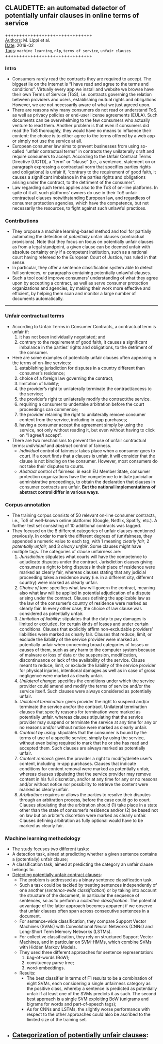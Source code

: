 ## CLAUDETTE: an automated detector of potentially unfair clauses in online terms of service


+++++++++++++++++++++++++++++++  
<ins>Authors</ins>: M. Lippi et al.  
<ins>Date</ins>: 2019-02  
<ins>Tags</ins>: `machine learning`, `nlp`, `terms of service`, `unfair clauses`  
+++++++++++++++++++++++++++++++  


### Intro

- Consumers rarely read the contracts they are required to accept. The biggest lie on the Internet is “I have read and agree to the terms and conditions”. Virtually every app we install and website we browse have their own Terms of Service (ToS), i.e. contracts governing the relation between providers and users, establishing mutual rights and obligations. However, we are not necessarily aware of what we just agreed upon.
- There are reasons why many consumers do not read or understand ToS, as well as privacy policies or end-user license agreements (EULA). Such documents can be overwhelming to the few consumers who actually venture to read them. Another problem is that even if consumers did read the ToS thoroughly, they would have no means to influence their content: the choice is to either agree to the terms offered by a web app or simply not use the service at all.
- European consumer law aims to prevent businesses from using so-called “unfair contractual terms” in contracts they unilaterally draft and require consumers to accept. According to the Unfair Contract Terms Directive (UCTD), a “term” or “clause” (i.e., a sentence, statement on or paragraph expressing a contractual norm that specifies parties rights and obligations) is unfair if, “contrary to the requirement of good faith, it causes a significant imbalance in the parties rights and obligations arising under the contract, to the detriment of the consumer”.
- Law regarding such terms applies also to the ToS of on-line platforms. In spite of it all, such platforms’ owners do use in their ToS unfair contractual clauses notwithstanding European law, and regardless of consumer protection agencies, which have the competence, but not necessarily the resources, to fight against such unlawful practices.


### Contributions

- They propose a machine learning-based method and tool for partially automating the detection of *potentially* unfair clauses (contractual provisions). Note that they focus on focus on potentially unfair clauses as from a legal standpoint, a given clause can be deemed unfair with absolute certainty only if a competent institution, such as a national court having refereed to the European Court of Justice, has ruled in that sense.
- In particular, they offer a sentence classification system able to detect full sentences, or paragraphs containing potentially unlawful clauses.
- Such a tool could improve consumers’ understanding of what they agree upon by accepting a contract, as well as serve consumer protection organizations and agencies, by making their work more effective and efficient, by helping them scan and monitor a large number of documents automatically.


***

### Unfair contractual terms

- According to Unfair Terms in Consumer Contracts, a contractual term is unfair if:
  1. it has not been individually negotiated; and
  2. contrary to the requirement of good faith, it causes a significant imbalance in the parties’ rights and obligations, to the detriment of the consumer.
- Here are some examples of potentially unfair clauses often appearing in the terms of on-line services: 
  1. establishing jurisdiction for disputes in a country different than consumer’s residence; 
  2. choice of a foreign law governing the contract; 
  3. limitation of liability; 
  4. the provider’s right to unilaterally terminate the contract/access to the service; 
  5. the provider’s right to unilaterally modify the contract/the service. 
  6. requiring a consumer to undertake arbitration before the court proceedings can commence; 
  7. the provider retaining the right to unilaterally remove consumer content from the service, including in-app purchases; 
  8. having a consumer accept the agreement simply by using the service, not only without reading it, but even without having to click on “I agree/I accept”.
- There are two mechanisms to prevent the use of unfair contractual terms: *individual* and *abstract* control of fairness.
  - *Individual* control of fairness: takes place when a consumer goes to court. If a court finds that a clauses is unfair, it will consider that the clause is not binding on the consumer. However, most consumers do not take their disputes to courts.
  - *Abstract* control of fairness: in each EU Member State, consumer protection organizations have the competence to initiate judicial or administrative proceedings, to obtain the declaration that clauses in consumer contracts are unfair. **But the national implementations of abstract control differ in various ways**.


### Corpus annotation

- The training corpus consists of 50 relevant on-line consumer contracts, i.e., ToS of well-known online platforms (Google, Netflix, Spotify, etc.). A further test set consisting of 10 additional contracts was tagged.
- They focused on the 8 different categories of unfair clauses mentioned previously. In order to mark the different degrees of (un)fairness, they appended a numeric value to each tag, with 1 meaning *clearly fair*, 2 *potentially unfair*, and 3 *clearly unfair*. Some clauses might have multiple tags. The categories of clause unfairness are:
  1. *Jurisdiction*: stipulates what courts will have the competence to adjudicate disputes under the contract. Jurisdiction clauses giving consumers a right to bring disputes in their place of residence were marked as clearly fair, whereas clauses stating that any judicial proceeding takes a residence away (i.e. in a different city, different country) were marked as clearly unfair.
  2. *Choice of law*: specifies what law will govern the contract, meaning also what law will be applied in potential adjudication of a dispute arising under the contract. Clauses defining the applicable law as the law of the consumer’s country of residence were marked as clearly fair. In every other case, the choice of law clause was considered as potentially unfair.
  3. *Limitation of liability*: stipulates that the duty to pay damages is limited or excluded, for certain kinds of losses and under certain conditions. Clauses that explicitly affirm non-excludable providers’ liabilities were marked as clearly fair. Clauses that reduce, limit, or exclude the liability of the service provider were marked as potentially unfair when concerning broad categories of losses or causes of them, such as any harm to the computer system because of malware or loss of data or the suspension, modification, discontinuance or lack of the availability of the service. Clause meant to reduce, limit, or exclude the liability of the service provider for physical injuries, intentional damages as well as in case of gross negligence were marked as clearly unfair.
  4. *Unilateral change*: specifies the conditions under which the service provider could amend and modify the terms of service and/or the service itself. Such clauses were always considered as potentially unfair.
  5. *Unilateral termination*: gives provider the right to suspend and/or terminate the service and/or the contract. Unilateral termination clauses that specify reasons for termination were marked as potentially unfair. whereas clauses stipulating that the service provider may suspend or terminate the service at any time for any or no reasons and/or without notice were marked as clearly unfair.
  6. *Contract by using*: stipulates that the consumer is bound by the terms of use of a specific service, simply by using the service, without even being required to mark that he or she has read and accepted them. Such clauses are always marked as potentially unfair.
  7. *Content removal*: gives the provider a right to modify/delete user’s content, including in-app purchases. Clauses that indicate conditions for content removal were marked as potentially unfair, whereas clauses stipulating that the service provider may remove content in his full discretion, and/or at any time for any or no reasons and/or without notice nor possibility to retrieve the content were marked as clearly unfair.
  8. *Arbitration*: requires or allows the parties to resolve their disputes through an arbitration process, before the case could go to court. Clauses stipulating that the arbitration should (1) take place in a state other than the state of consumer’s residence and/or (2) be based not on law but on arbiter’s discretion were marked as clearly unfair. Clauses defining arbitration as fully optional would have to be marked as clearly fair.
 
 
### Machine learning methodology

-  The study focuses two different tasks: 
  - A detection task, aimed at predicting whether a given sentence contains a (potentially) unfair clause;
  - A classification task, aimed at predicting the category an unfair clause belongs to.
- <ins>Detecting potentially unfair contract clauses</ins>:
  - The problem is addressed as a binary sentence classification task. 
  - Such a task could be tackled by treating sentences independently of one another (*sentence-wide classification*) or by taking into account the structure of the document, in particular the sequence of sentences, so as to perform a *collective classification*. The potential advantage of the latter approach becomes apparent if we observe that unfair clauses often span across consecutive sentences in a document.
  - For sentence-wide classification, they compare Support Vector Machines (SVMs) with Convolutional Neural Networks (CNNs) and Long-Short Term Memory Networks (LSTMs).
  - For collective classification, they rely on structured Support Vector Machines, and in particular on SVM-HMMs, which combine SVMs with Hidden Markov Models.
  - They used three different approaches for sentence representation:
    1. bag-of-words (BoW);
    2. consituency parse tree;
    3. word-embeddings.
  - Results:
    - The best classifier in terms of F1 results to be a combination of eight SVMs, each considering a single unfairness category as the positive class, whereby a sentence is predicted as potentially unfair if at least one of the SVMs predicts it as such. The second best approach is a single SVM exploiting BoW (unigrams and bigrams for words and part-of-speech tags);
    - As for CNNs and LSTMs, the slightly worse performance with respect to the other approaches could also be ascribed to the limited size of the training set.
- <ins>Categorization of potentially unfair clauses</ins>:
  -
  
  

